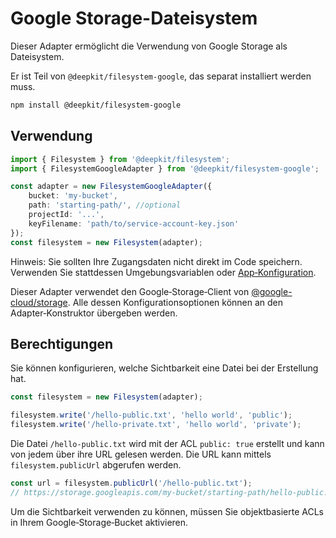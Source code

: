 # Google Storage-Dateisystem

Dieser Adapter ermöglicht die Verwendung von Google Storage als Dateisystem.

Er ist Teil von `@deepkit/filesystem-google`, das separat installiert werden muss.

```sh
npm install @deepkit/filesystem-google
```

## Verwendung

```typescript
import { Filesystem } from '@deepkit/filesystem';
import { FilesystemGoogleAdapter } from '@deepkit/filesystem-google';

const adapter = new FilesystemGoogleAdapter({
    bucket: 'my-bucket',
    path: 'starting-path/', //optional
    projectId: '...',
    keyFilename: 'path/to/service-account-key.json'
});
const filesystem = new Filesystem(adapter);
```

Hinweis: Sie sollten Ihre Zugangsdaten nicht direkt im Code speichern. Verwenden Sie stattdessen Umgebungsvariablen oder [App‑Konfiguration](./app.md#configuration).

Dieser Adapter verwendet den Google‑Storage‑Client von [@google-cloud/storage](https://npmjs.com/package/@google-cloud/storage).
Alle dessen Konfigurationsoptionen können an den Adapter‑Konstruktor übergeben werden.

## Berechtigungen

Sie können konfigurieren, welche Sichtbarkeit eine Datei bei der Erstellung hat.

```typescript
const filesystem = new Filesystem(adapter);

filesystem.write('/hello-public.txt', 'hello world', 'public');
filesystem.write('/hello-private.txt', 'hello world', 'private');
```

Die Datei `/hello-public.txt` wird mit der ACL `public: true` erstellt und kann von jedem über ihre URL gelesen werden. Die URL kann mittels `filesystem.publicUrl` abgerufen werden.

```typescript
const url = filesystem.publicUrl('/hello-public.txt');
// https://storage.googleapis.com/my-bucket/starting-path/hello-public.txt
```

Um die Sichtbarkeit verwenden zu können, müssen Sie objektbasierte ACLs in Ihrem Google‑Storage‑Bucket aktivieren.